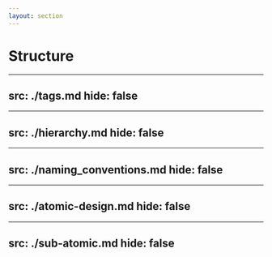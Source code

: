```yaml
---
layout: section
---
```


# Structure

---
src: ./tags.md
hide: false
---

---
src: ./hierarchy.md
hide: false
---

---
src: ./naming_conventions.md
hide: false
---

---
src: ./atomic-design.md
hide: false
---

---
src: ./sub-atomic.md
hide: false
---